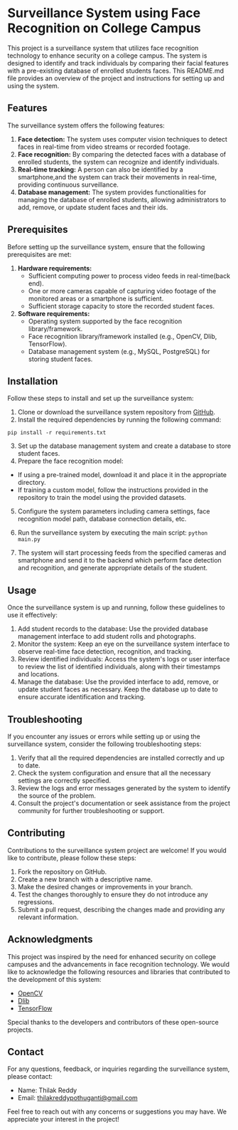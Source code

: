 # Surveillance System using Face Recognition on College Campus

This project is a surveillance system that utilizes face recognition technology to enhance security on a college campus. The system is designed to identify and track individuals by comparing their facial features with a pre-existing database of enrolled students faces. This README.md file provides an overview of the project and instructions for setting up and using the system.

## Features

The surveillance system offers the following features:

1. **Face detection:** The system uses computer vision techniques to detect faces in real-time from video streams or recorded footage.
2. **Face recognition:** By comparing the detected faces with a database of enrolled students, the system can recognize and identify individuals.
3. **Real-time tracking:** A person can also be identified by a smartphone,and the system can track their movements in real-time, providing continuous surveillance.
4. **Database management:** The system provides functionalities for managing the database of enrolled students, allowing administrators to add, remove, or update student faces and their ids.

## Prerequisites

Before setting up the surveillance system, ensure that the following prerequisites are met:

1. **Hardware requirements:**
   - Sufficient computing power to process video feeds in real-time(back end).
   - One or more cameras capable of capturing video footage of the monitored areas or a smartphone is sufficient.
   - Sufficient storage capacity to store the recorded student faces.
2. **Software requirements:**
   - Operating system supported by the face recognition library/framework.
   - Face recognition library/framework installed (e.g., OpenCV, Dlib, TensorFlow).
   - Database management system (e.g., MySQL, PostgreSQL) for storing student faces.

## Installation

Follow these steps to install and set up the surveillance system:

1. Clone or download the surveillance system repository from [GitHub](https://github.com/your-repository-link).
2. Install the required dependencies by running the following command:

```pip install -r requirements.txt```


3. Set up the database management system and create a database to store student faces. 
4. Prepare the face recognition model:
- If using a pre-trained model, download it and place it in the appropriate directory.
- If training a custom model, follow the instructions provided in the repository to train the model using the provided datasets.
5. Configure the system parameters including camera settings, face recognition model path, database connection details, etc.
6. Run the surveillance system by executing the main script:
```python main.py```

7. The system will start processing feeds from the specified cameras and smartphone and send it to the backend which perform face detection and recognition, and generate appropriate details of the student.

## Usage

Once the surveillance system is up and running, follow these guidelines to use it effectively:

1. Add student records to the database: Use the provided database management interface to add student rolls and photographs.
2. Monitor the system: Keep an eye on the surveillance system interface to observe real-time face detection, recognition, and tracking. 
3. Review identified individuals: Access the system's logs or user interface to review the list of identified individuals, along with their timestamps and locations.
4. Manage the database: Use the provided interface to add, remove, or update student faces as necessary. Keep the database up to date to ensure accurate identification and tracking.

## Troubleshooting

If you encounter any issues or errors while setting up or using the surveillance system, consider the following troubleshooting steps:

1. Verify that all the required dependencies are installed correctly and up to date.
2. Check the system configuration and ensure that all the necessary settings are correctly specified.
3. Review the logs and error messages generated by the system to identify the source of the problem.
4. Consult the project's documentation or seek assistance from the project community for further troubleshooting or support.

## Contributing

Contributions to the surveillance system project are welcome! If you would like to contribute, please follow these steps:

1. Fork the repository on GitHub.
2. Create a new branch with a descriptive name.
3. Make the desired changes or improvements in your branch.
4. Test the changes thoroughly to ensure they do not introduce any regressions.
5. Submit a pull request, describing the changes made and providing any relevant information.


## Acknowledgments

This project was inspired by the need for enhanced security on college campuses and the advancements in face recognition technology. We would like to acknowledge the following resources and libraries that contributed to the development of this system:

- [OpenCV](https://opencv.org/)
- [Dlib](http://dlib.net/)
- [TensorFlow](https://www.tensorflow.org/)

Special thanks to the developers and contributors of these open-source projects.

## Contact

For any questions, feedback, or inquiries regarding the surveillance system, please contact:

- Name: Thilak Reddy
- Email: thilakreddypothuganti@gmail.com

Feel free to reach out with any concerns or suggestions you may have. We appreciate your interest in the project!




